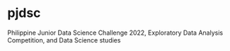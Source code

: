 # pjdsc
Philippine Junior Data Science Challenge 2022, Exploratory Data Analysis Competition, and Data Science studies
